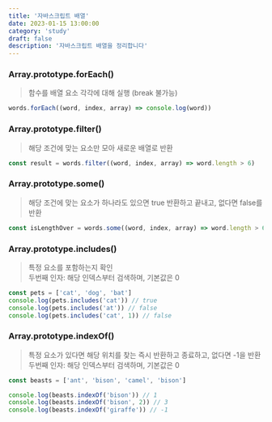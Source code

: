 ```yaml
---
title: '자바스크립트 배열'
date: 2023-01-15 13:00:00
category: 'study'
draft: false
description: '자바스크립트 배열을 정리합니다'
---
```


### Array.prototype.forEach()

> 함수를 배열 요소 각각에 대해 실행 (break 불가능)

```js
words.forEach((word, index, array) => console.log(word))
```

### Array.prototype.filter()

> 해당 조건에 맞는 요소만 모아 새로운 배열로 반환

```js
const result = words.filter((word, index, array) => word.length > 6)
```

### Array.prototype.some()

> 해당 조건에 맞는 요소가 하나라도 있으면 true 반환하고 끝내고, 없다면 false를 반환

```js
const isLengthOver = words.some((word, index, array) => word.length > 6)
```

### Array.prototype.includes()

> 특정 요소를 포함하는지 확인  
> 두번째 인자: 해당 인덱스부터 검색하며, 기본값은 0

```js
const pets = ['cat', 'dog', 'bat']
console.log(pets.includes('cat')) // true
console.log(pets.includes('at')) // false
console.log(pets.includes('cat', 1)) // false
```

### Array.prototype.indexOf()

> 특정 요소가 있다면 해당 위치를 찾는 즉시 반환하고 종료하고, 없다면 -1을 반환  
> 두번째 인자: 해당 인덱스부터 검색하며, 기본값은 0

```js
const beasts = ['ant', 'bison', 'camel', 'bison']

console.log(beasts.indexOf('bison')) // 1
console.log(beasts.indexOf('bison', 2)) // 3
console.log(beasts.indexOf('giraffe')) // -1
```

<br />
<br />
